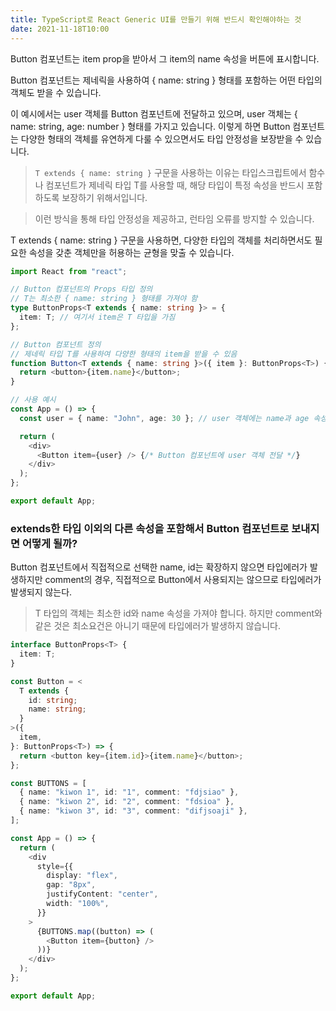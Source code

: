 ```yaml
---
title: TypeScript로 React Generic UI를 만들기 위해 반드시 확인해야하는 것
date: 2021-11-18T10:00
---
```


Button 컴포넌트는 item prop을 받아서 그 item의 name 속성을 버튼에 표시합니다.

Button 컴포넌트는 제네릭을 사용하여 { name: string } 형태를 포함하는 어떤 타입의 객체도 받을 수 있습니다.

이 예시에서는 user 객체를 Button 컴포넌트에 전달하고 있으며, user 객체는 { name: string, age: number } 형태를 가지고 있습니다. 이렇게 하면 Button 컴포넌트는 다양한 형태의 객체를 유연하게 다룰 수 있으면서도 타입 안정성을 보장받을 수 있습니다.

> `T extends { name: string }` 구문을 사용하는 이유는 타입스크립트에서 함수나 컴포넌트가 제네릭 타입 T를 사용할 때, 해당 타입이 특정 속성을 반드시 포함하도록 보장하기 위해서입니다.

> 이런 방식을 통해 타입 안정성을 제공하고, 런타임 오류를 방지할 수 있습니다.

T extends { name: string } 구문을 사용하면, 다양한 타입의 객체를 처리하면서도 필요한 속성을 갖춘 객체만을 허용하는 균형을 맞출 수 있습니다.

```ts
import React from "react";

// Button 컴포넌트의 Props 타입 정의
// T는 최소한 { name: string } 형태를 가져야 함
type ButtonProps<T extends { name: string }> = {
  item: T; // 여기서 item은 T 타입을 가짐
};

// Button 컴포넌트 정의
// 제네릭 타입 T를 사용하여 다양한 형태의 item을 받을 수 있음
function Button<T extends { name: string }>({ item }: ButtonProps<T>) {
  return <button>{item.name}</button>;
}

// 사용 예시
const App = () => {
  const user = { name: "John", age: 30 }; // user 객체에는 name과 age 속성이 있음

  return (
    <div>
      <Button item={user} /> {/* Button 컴포넌트에 user 객체 전달 */}
    </div>
  );
};

export default App;
```

### extends한 타입 이외의 다른 속성을 포함해서 Button 컴포넌트로 보내지면 어떻게 될까?

Button 컴포넌트에서 직접적으로 선택한 name, id는 확장하지 않으면 타입에러가 발생하지만
comment의 경우, 직접적으로 Button에서 사용되지는 않으므로 타입에러가 발생되지 않는다.

> T 타입의 객체는 최소한 id와 name 속성을 가져야 합니다. 하지만 comment와 같은 것은 최소요건은 아니기 때문에 타입에러가 발생하지 않습니다.

```ts
interface ButtonProps<T> {
  item: T;
}

const Button = <
  T extends {
    id: string;
    name: string;
  }
>({
  item,
}: ButtonProps<T>) => {
  return <button key={item.id}>{item.name}</button>;
};

const BUTTONS = [
  { name: "kiwon 1", id: "1", comment: "fdjsiao" },
  { name: "kiwon 2", id: "2", comment: "fdsioa" },
  { name: "kiwon 3", id: "3", comment: "difjsoaji" },
];

const App = () => {
  return (
    <div
      style={{
        display: "flex",
        gap: "8px",
        justifyContent: "center",
        width: "100%",
      }}
    >
      {BUTTONS.map((button) => (
        <Button item={button} />
      ))}
    </div>
  );
};

export default App;
```
